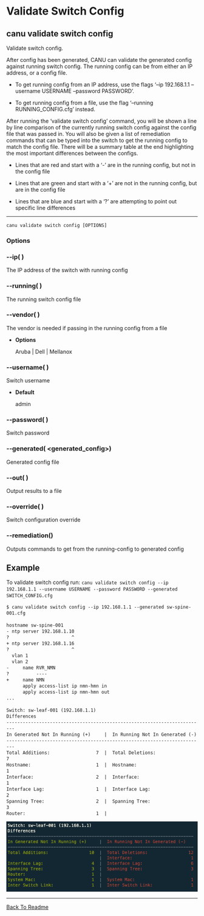 # Validate Switch Config

## canu validate switch config

Validate switch config.

After config has been generated, CANU can validate the generated config against running switch config. The running config can be from either an IP address, or a config file.


* To get running config from an IP address, use the flags ‘–ip 192.168.1.1 –username USERNAME –password PASSWORD’.


* To get running config from a file, use the flag ‘–running RUNNING_CONFIG.cfg’ instead.

After running the ‘validate switch config’ command, you will be shown a line by line comparison of the currently running switch config against the config file that was passed in. You will also be given a list of remediation commands that can be typed into the switch to get the running config to match the config file. There will be a summary table at the end highlighting the most important differences between the configs.


* Lines that are red and start with a ‘-’ are in the running config, but not in the config file


* Lines that are green and start with a ‘+’ are not in the running config, but are in the config file


* Lines that are blue and start with a ‘?’ are attempting to point out specific line differences


---

```
canu validate switch config [OPTIONS]
```

### Options


### --ip( <ip>)
The IP address of the switch with running config


### --running( <running>)
The running switch config file


### --vendor( <vendor>)
The vendor is needed if passing in the running config from a file


* **Options**

    Aruba | Dell | Mellanox



### --username( <username>)
Switch username


* **Default**

    admin



### --password( <password>)
Switch password


### --generated( <generated_config>)
Generated config file


### --out( <out>)
Output results to a file


### --override( <override>)
Switch configuration override


### --remediation()
Outputs commands to get from the running-config to generated config

## Example

To validate switch config run: `canu validate switch config --ip 192.168.1.1 --username USERNAME --password PASSWORD --generated SWITCH_CONFIG.cfg`

```
$ canu validate switch config --ip 192.168.1.1 --generated sw-spine-001.cfg

hostname sw-spine-001
- ntp server 192.168.1.10
?                       ^
+ ntp server 192.168.1.16
?                       ^
  vlan 1
  vlan 2
-     name RVR_NMN
?          ----
+     name NMN
      apply access-list ip nmn-hmn in
      apply access-list ip nmn-hmn out
...

Switch: sw-leaf-001 (192.168.1.1)
Differences
-------------------------------------------------------------------------
In Generated Not In Running (+)     |  In Running Not In Generated (-)
-------------------------------------------------------------------------
Total Additions:                 7  |  Total Deletions:                 7
Hostname:                        1  |  Hostname:                        1
Interface:                       2  |  Interface:                       1
Interface Lag:                   1  |  Interface Lag:                   2
Spanning Tree:                   2  |  Spanning Tree:                   3
Router:                          1  |

```



![image](images/canu_validate_switch_config.png)



---

<a href="/readme.md">Back To Readme</a><br>
